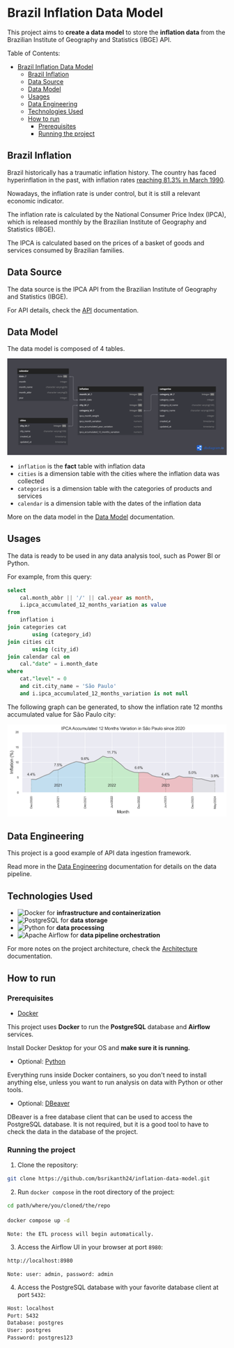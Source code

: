 # Brazil Inflation Data Model

This project aims to **create a data model** to store the **inflation data** from the Brazilian Institute of Geography and Statistics (IBGE) API.

Table of Contents:
- [Brazil Inflation Data Model](#brazil-inflation-data-model)
  - [Brazil Inflation](#brazil-inflation)
  - [Data Source](#data-source)
  - [Data Model](#data-model)
  - [Usages](#usages)
  - [Data Engineering](#data-engineering)
  - [Technologies Used](#technologies-used)
  - [How to run](#how-to-run)
    - [Prerequisites](#prerequisites)
    - [Running the project](#running-the-project)

## Brazil Inflation

Brazil historically has a traumatic inflation history. The country has faced hyperinflation in the past, with inflation rates [reaching 81.3% in March 1990](https://en.wikipedia.org/wiki/Hyperinflation_in_Brazil).

Nowadays, the inflation rate is under control, but it is still a relevant economic indicator.

The inflation rate is calculated by the National Consumer Price Index (IPCA), which is released monthly by the Brazilian Institute of Geography and Statistics (IBGE).

The IPCA is calculated based on the prices of a basket of goods and services consumed by Brazilian families.

## Data Source

The data source is the IPCA API from the Brazilian Institute of Geography and Statistics (IBGE).

For API details, check the [API](API.md) documentation.

## Data Model

The data model is composed of 4 tables.

![erd](docs/erd.png)

- `inflation` is the **fact** table with inflation data
- `cities` is a dimension table with the cities where the inflation data was collected
- `categories` is a dimension table with the categories of products and services
- `calendar` is a dimension table with the dates of the inflation data

More on the data model in the [Data Model](Data%20Model.md) documentation.

## Usages

The data is ready to be used in any data analysis tool, such as Power BI or Python.

For example, from this query: 

```sql
select 
    cal.month_abbr || '/' || cal.year as month, 
    i.ipca_accumulated_12_months_variation as value
from
    inflation i
join categories cat
        using (category_id)
join cities cit
        using (city_id)
join calendar cal on
    cal."date" = i.month_date
where
    cat."level" = 0
    and cit.city_name = 'São Paulo'
    and i.ipca_accumulated_12_months_variation is not null
```

The following graph can be generated, to show the inflation rate 12 months accumulated value for São Paulo city:

![inflation_rate](usage/ipca_variation.png)


## Data Engineering

This project is a good example of API data ingestion framework.

Read more in the [Data Engineering](Data%20Engineering.md) documentation for details on the data pipeline.

## Technologies Used

- ![Docker](https://img.shields.io/badge/Docker-2496ED?style=for-the-badge&logo=docker&logoColor=white) for **infrastructure and containerization**  
- ![PostgreSQL](https://img.shields.io/badge/PostgreSQL-316192?style=for-the-badge&logo=postgresql&logoColor=white) for **data storage**
- ![Python](https://img.shields.io/badge/Python-3776AB?style=for-the-badge&logo=python&logoColor=white) for **data processing**
- ![Apache Airflow](https://img.shields.io/badge/Apache%20Airflow-017CEE?style=for-the-badge&logo=apache-airflow&logoColor=white) for **data pipeline orchestration**

For more notes on the project architecture, check the [Architecture](Architecture.md) documentation.

## How to run

### Prerequisites

- [Docker](https://www.docker.com/get-started)

This project uses **Docker** to run the **PostgreSQL** database and **Airflow** services.    

Install Docker Desktop for your OS and **make sure it is running.**


- Optional: [Python](https://www.python.org/downloads/)

Everything runs inside Docker containers, so you don't need to install anything else, unless you want to run analysis on data with Python or other tools.

- Optional: [DBeaver](https://dbeaver.io/download/)

DBeaver is a free database client that can be used to access the PostgreSQL database. It is not required, but it is a good tool to have to check the data in the database of the project.

### Running the project

1. Clone the repository:

```bash
git clone https://github.com/bsrikanth24/inflation-data-model.git
```

2. Run `docker compose` in the root directory of the project:

```bash
cd path/where/you/cloned/the/repo

docker compose up -d
```
    Note: the ETL process will begin automatically.

3. Access the Airflow UI in your browser at port `8980`:

```bash
http://localhost:8980
```

    Note: user: admin, password: admin

4. Access the PostgreSQL database with your favorite database client at port `5432`:

```bash
Host: localhost
Port: 5432
Database: postgres
User: postgres
Password: postgres123
```

